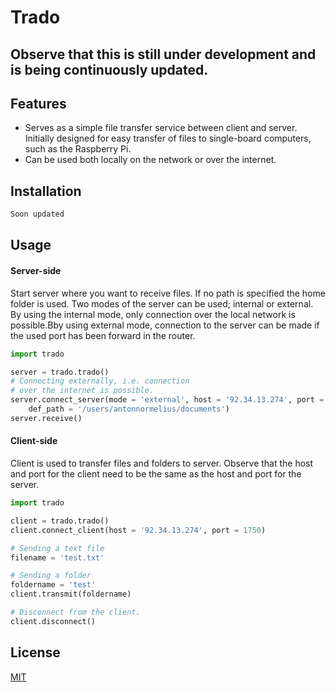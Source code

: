 # Trado
## Observe that this is still under development and is being continuously updated.

## Features
* Serves as a simple file transfer service between client and server. Initially designed for easy transfer of files to single-board computers, such as the Raspberry Pi.
* Can be used both locally on the network or over the internet.

 
## Installation
```bash
Soon updated
```
 
## Usage
#### Server-side
Start server where you want to receive files. If no path is specified the home folder is used. Two modes of the server can be used; internal or external. By using the internal mode, only connection over the local network is possible.Bby using external mode, connection to the server can be made if the used port has been forward in the router.


```python
import trado

server = trado.trado()
# Connecting externally, i.e. connection 
# over the internet is possible.
server.connect_server(mode = 'external', host = '92.34.13.274', port = 1750,
    def_path = '/users/antonnormelius/documents')
server.receive()
```
 
#### Client-side
Client is used to transfer files and folders to server. Observe that
the host and port for the client need to be the same as the host and port
for the server. 
```python
import trado

client = trado.trado()
client.connect_client(host = '92.34.13.274', port = 1750)

# Sending a text file
filename = 'test.txt'

# Sending a folder
foldername = 'test'
client.transmit(foldername)

# Disconnect from the client.
client.disconnect()

```

## License
[MIT](https://choosealicense.com/licenses/mit/)
